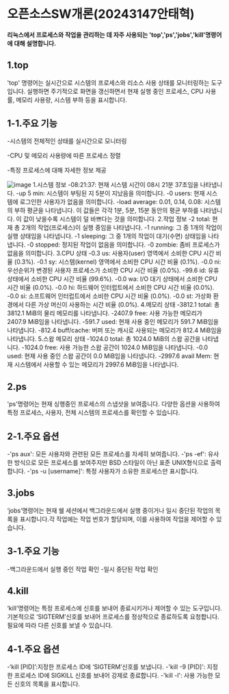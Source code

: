 # 오픈소스SW개론(20243147안태혁)

#### 리눅스에서 프로세스와 작업을 관리하는 데 자주 사용되는 'top','ps','jobs','kill'명령어에 대해 설명합니다.

1.top
---
'top' 명령어는 실시간으로 시스템의 프로세스와 리소스 사용 상태를 모니터링하는 도구입니다. 실행하면 주기적으로 화면을 갱신하면서 현재 실행 중인 프로세스, CPU 사용률, 메모리 사용량, 시스템 부하 등을 표시합니다.
  
1-1.주요 기능
---
-시스템의 전체적인 상태를 실시간으로 모니터링

-CPU 및 메모리 사용량에 따른 프로세스 정렬

-특정 프로세스에 대해 자세한 정보 제공

![image](https://github.com/dksxogur/2024-1/assets/170289986/8fc7eeb4-7ae4-43f6-9598-53211af6849c)
  1.시스템 정보
    -08:21:37: 현재 시스템 시간이 08시 21분 37초임을 나타냅니다.
    -up 5 min: 시스템이 부팅된 지 5분이 지났음을 의미합니다.
    -0 users: 현재 시스템에 로그인한 사용자가 없음을 의미합니다.
    -load average: 0.01, 0.14, 0.08: 시스템의 부하 평균을 나타냅니다. 
     이 값들은 각각 1분, 5분, 15분 동안의 평균 부하를 나타냅니다. 
     이 값이 낮을수록 시스템이 덜 바쁘다는 것을 의미합니다.
  2.작업 정보
    -2 total: 현재 총 2개의 작업(프로세스)이 실행 중임을 나타냅니다.
    -1 running: 그 중 1개의 작업이 실행 상태임을 나타냅니다.
    -1 sleeping: 그 중 1개의 작업이 대기(수면) 상태임을 나타냅니다.
    -0 stopped: 정지된 작업이 없음을 의미합니다.
    -0 zombie: 좀비 프로세스가 없음을 의미합니다.
  3.CPU 상태
    -0.3 us: 사용자(user) 영역에서 소비한 CPU 시간 비율 (0.3%).
    -0.1 sy: 시스템(kernel) 영역에서 소비한 CPU 시간 비율 (0.1%).
    -0.0 ni: 우선순위가 변경된 사용자 프로세스가 소비한 CPU 시간 비율 (0.0%).
    -99.6 id: 유휴 상태에서 소비한 CPU 시간 비율 (99.6%).
    -0.0 wa: I/O 대기 상태에서 소비한 CPU 시간 비율 (0.0%).
    -0.0 hi: 하드웨어 인터럽트에서 소비한 CPU 시간 비율 (0.0%).
    -0.0 si: 소프트웨어 인터럽트에서 소비한 CPU 시간 비율 (0.0%).
    -0.0 st: 가상화 환경에서 다른 가상 머신이 사용하는 시간 비율 (0.0%).
  4.메모리 상태
    -3812.1 total: 총 3812.1 MiB의 물리 메모리를 나타냅니다.
    -2407.9 free: 사용 가능한 메모리가 2407.9 MiB임을 나타냅니다.
    -591.7 used: 현재 사용 중인 메모리가 591.7 MiB임을 나타냅니다.
    -812.4 buff/cache: 버퍼 또는 캐시로 사용되는 메모리가 812.4 MiB임을 나타냅니다.
  5.스왑 메모리 상태
    -1024.0 total: 총 1024.0 MiB의 스왑 공간을 나타냅니다.
    -1024.0 free: 사용 가능한 스왑 공간이 1024.0 MiB임을 나타냅니다.
    -0.0 used: 현재 사용 중인 스왑 공간이 0.0 MiB임을 나타냅니다.
    -2997.6 avail Mem: 현재 시스템에서 사용할 수 있는 메모리가 2997.6 MiB임을 나타냅니다.

2.ps
---
'ps'명령어는 현재 싱행중인 프로세스의 스냅샷을 보여줍니다. 다양한 옵션을 사용하여 특정 프로세스, 사용자, 전체 시스템의 프로세스를 확인할 수 있습니다.

2-1.주요 옵션
---
-'ps aux': 모든 사용자와 관련된 모든 프로세스를 자세히 보여줍니다.
-'ps -ef': 유사한 방식으로 모든 프로세스를 보여주지만 BSD 스타일이 아닌 표준 UNIX형식으로 출력합니다.
-'ps -u [username]': 특정 사용자가 소유한 프로세스만 표시합니다.



3.jobs
---
‘jobs’명령어는 현재 쉘 세션에서 백그라운드에서 실행 중이거나 일시 중단된 작업의 목록을 표시합니다.각 작업에는 작업 번호가 할당되며, 이를 사용하여 작업을 제어할 수 있습니다.

3-1.주요 기능
---
-백그라운드에서 실행 중인 작업 확인
-일시 중단된 작업 확인



4.kill
---
‘kill’명령어는 특정 프로세스에 신호를 보내어 종료시키거나 제어할 수 있는 도구입니다. 기본적으로 ‘SIGTERM’신호를 보내어 프로세스를 정상적으로 종료하도록 요청합니다. 필요에 따라 다른 신호를 보낼 수 있습니다.

4-1.주요 옵션
---
-‘kill [PID]’:지정한 프로세스 ID에 ‘SIGTERM’신호를 보냅니다.
-'kill -9 [PID]': 지정한 프로세스 ID에 SIGKILL 신호를 보내어 강제로 종료합니다.
-'kill -l': 사용 가능한 모든 신호의 목록을 표시합니다.
